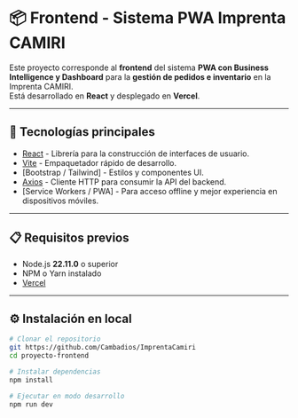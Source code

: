 # 📦 Frontend - Sistema PWA Imprenta CAMIRI

Este proyecto corresponde al **frontend** del sistema **PWA con Business Intelligence y Dashboard** para la **gestión de pedidos e inventario** en la Imprenta CAMIRI.  
Está desarrollado en **React** y desplegado en **Vercel**.

---

## 🚀 Tecnologías principales
- [React](https://reactjs.org/) - Librería para la construcción de interfaces de usuario.
- [Vite](https://vitejs.dev/) - Empaquetador rápido de desarrollo.
- [Bootstrap / Tailwind] - Estilos y componentes UI.
- [Axios](https://axios-http.com/) - Cliente HTTP para consumir la API del backend.
- [Service Workers / PWA] - Para acceso offline y mejor experiencia en dispositivos móviles.

---

## 📋 Requisitos previos
- Node.js **22.11.0** o superior
- NPM o Yarn instalado
- [Vercel](https://vercel.com/cambas-projects/imprentacamiri)

---

## ⚙️ Instalación en local
```bash
# Clonar el repositorio
git https://github.com/Cambadios/ImprentaCamiri
cd proyecto-frontend

# Instalar dependencias
npm install

# Ejecutar en modo desarrollo
npm run dev
